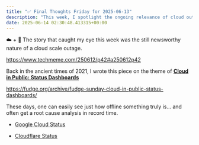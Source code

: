 ```yaml
---
title: "✅ Final Thoughts Friday for 2025-06-13"
description: "This week, I spotlight the ongoing relevance of cloud outages and the evolution of status tracking."
date: 2025-06-14 02:30:48.413315+00:00
---
```


<!-- buttondown-editor-mode: fancy --><p>☁️ + 🚨 The story that caught my eye this week was the still newsworthy nature of a cloud scale outage<span style="color: rgb(0, 0, 0)">.</span></p><p><a target="_blank" rel="noopener noreferrer nofollow" href="https://www.techmeme.com/250612/p42#a250612p42">https://www.techmeme.com/250612/p42#a250612p42</a></p><p>Back in the ancient times of 2021, I wrote this piece on the theme of <a target="_blank" rel="noopener noreferrer nofollow" href="https://fudge.org/archive/fudge-sunday-cloud-in-public-status-dashboards/"><strong>Cloud in Public: Status Dashboards</strong></a></p><p><a target="_blank" rel="noopener noreferrer nofollow" href="https://fudge.org/archive/fudge-sunday-cloud-in-public-status-dashboards/">https://fudge.org/archive/fudge-sunday-cloud-in-public-status-dashboards/</a></p><p>These days, one can easily see just how offline something truly is… and often get a root cause analysis in record time.</p><ul><li><p><a target="_blank" rel="noopener noreferrer nofollow" href="https://status.cloud.google.com/incidents/ow5i3PPK96RduMcb1SsW">Google Cloud Status</a></p></li><li><p><a target="_blank" rel="noopener noreferrer nofollow" href="https://www.cloudflarestatus.com/incidents/25r9t0vz99rp">Cloudflare Status</a></p></li></ul>
